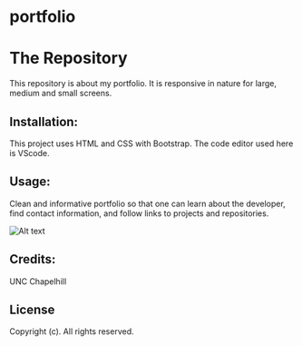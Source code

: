 # portfolio
# The Repository
This repository is about my portfolio. It is responsive in nature for large, medium and small screens. 

## Installation:
This project uses HTML and CSS with Bootstrap.
The code editor used here is VScode. 

## Usage:
Clean and informative portfolio so that one can learn about the developer, find contact information, and follow links to projects and repositories.

![Alt text](../assets/images/about.png?raw=true "About Me")

## Credits:
UNC Chapelhill

## License
Copyright (c). All rights reserved.